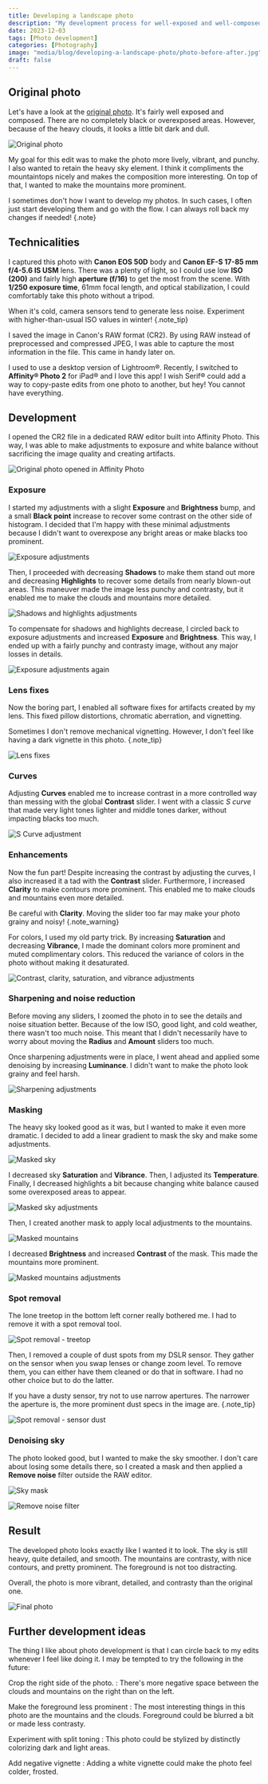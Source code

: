 ```yaml
---
title: Developing a landscape photo
description: "My development process for well-exposed and well-composed RAW landscape photos."
date: 2023-12-03
tags: [Photo development]
categories: [Photography]
image: "media/blog/developing-a-landscape-photo/photo-before-after.jpg"
draft: false
---
```


## Original photo

Let's have a look at the [original photo](/media/blog/developing-a-landscape-photo/original-photo.cr2). It's fairly well exposed and composed. There are no completely black or overexposed areas. However, because of the heavy clouds, it looks a little bit dark and dull.

![Original photo](media/blog/developing-a-landscape-photo/original-photo.jpg)

My goal for this edit was to make the photo more lively, vibrant, and punchy. I also wanted to retain the heavy sky element. I think it compliments the mountaintops nicely and makes the composition more interesting. On top of that, I wanted to make the mountains more prominent.

I sometimes don't how I want to develop my photos. In such cases, I often just start developing them and go with the flow. I can always roll back my changes if needed!
{.note}

## Technicalities

I captured this photo with **Canon EOS 50D** body and **Canon EF-S 17-85 mm f/4-5.6 IS USM** lens. There was a plenty of light, so I could use low **ISO (200)** and fairly high **aperture (f/16)** to get the most from the scene. With **1/250 exposure time**, 61mm focal length, and optical stabilization, I could comfortably take this photo without a tripod.

When it's cold, camera sensors tend to generate less noise. Experiment with higher-than-usual ISO values in winter!
{.note_tip}

I saved the image in Canon's RAW format (CR2). By using RAW instead of preprocessed and compressed JPEG, I was able to capture the most information in the file. This came in handy later on.

I used to use a desktop version of Lightroom®. Recently, I switched to **Affinity® Photo 2** for iPad® and I love this app! I wish Serif® could add a way to copy-paste edits from one photo to another, but hey! You cannot have everything.

## Development

I opened the CR2 file in a dedicated RAW editor built into Affinity Photo. This way, I was able to make adjustments to exposure and white balance without sacrificing the image quality and creating artifacts.

![Original photo opened in Affinity Photo](media/blog/developing-a-landscape-photo/affinity-photo-1.jpg)

### Exposure

I started my adjustments with a slight **Exposure** and **Brightness** bump, and a small **Black point** increase to recover some contrast on the other side of histogram. I decided that I'm happy with these minimal adjustments because I didn't want to overexpose any bright areas or make blacks too prominent.

![Exposure adjustments](media/blog/developing-a-landscape-photo/affinity-photo-2.jpg)

Then, I proceeded with decreasing **Shadows** to make them stand out more and decreasing **Highlights** to recover some details from nearly blown-out areas. This maneuver made the image less punchy and contrasty, but it enabled me to make the clouds and mountains more detailed.

![Shadows and highlights adjustments](media/blog/developing-a-landscape-photo/affinity-photo-3.jpg)

To compensate for shadows and highlights decrease, I circled back to exposure adjustments and increased **Exposure** and **Brightness**. This way, I ended up with a fairly punchy and contrasty image, without any major losses in details.

![Exposure adjustments again](media/blog/developing-a-landscape-photo/affinity-photo-4.jpg)

### Lens fixes

Now the boring part, I enabled all software fixes for artifacts created by my lens. This fixed pillow distortions, chromatic aberration, and vignetting.

Sometimes I don't remove mechanical vignetting. However, I don't feel like having a dark vignette in this photo.
{.note_tip}

![Lens fixes](media/blog/developing-a-landscape-photo/affinity-photo-5.jpg)

### Curves

Adjusting **Curves** enabled me to increase contrast in a more controlled way than messing with the global **Contrast** slider. I went with a classic *S curve* that made very light tones lighter and middle tones darker, without impacting blacks too much.

![S Curve adjustment](media/blog/developing-a-landscape-photo/affinity-photo-6.jpg)

### Enhancements

Now the fun part! Despite increasing the contrast by adjusting the curves, I also increased it a tad with the **Contrast** slider. Furthermore, I increased **Clarity** to make contours more prominent. This enabled me to make clouds and mountains even more detailed.

Be careful with **Clarity**. Moving the slider too far may make your photo grainy and noisy!
{.note_warning}

For colors, I used my old party trick. By increasing **Saturation** and decreasing **Vibrance**, I made the dominant colors more prominent and muted complimentary colors. This reduced the variance of colors in the photo without making it desaturated.

![Contrast, clarity, saturation, and vibrance adjustments](media/blog/developing-a-landscape-photo/affinity-photo-7.jpg)

### Sharpening and noise reduction

Before moving any sliders, I zoomed the photo in to see the details and noise situation better. Because of the low ISO, good light, and cold weather, there wasn't too much noise. This meant that I didn't necessarily have to worry about moving the **Radius** and **Amount** sliders too much.  

Once sharpening adjustments were in place, I went ahead and applied some denoising by increasing **Luminance**. I didn't want to make the photo look grainy and feel harsh.

![Sharpening adjustments](media/blog/developing-a-landscape-photo/affinity-photo-8.jpg)

### Masking

The heavy sky looked good as it was, but I wanted to make it even more dramatic. I decided to add a linear gradient to mask the sky and make some adjustments.

![Masked sky](media/blog/developing-a-landscape-photo/affinity-photo-9.jpg)

I decreased sky **Saturation** and **Vibrance**. Then, I adjusted its **Temperature**. Finally, I decreased highlights a bit because changing white balance caused some overexposed areas to appear.

![Masked sky adjustments](media/blog/developing-a-landscape-photo/affinity-photo-10.jpg)

Then, I created another mask to apply local adjustments to the mountains.

![Masked mountains](media/blog/developing-a-landscape-photo/affinity-photo-11.jpg)

I decreased **Brightness** and increased **Contrast** of the mask. This made the mountains more prominent.

![Masked mountains adjustments](media/blog/developing-a-landscape-photo/affinity-photo-12.jpg)

### Spot removal

The lone treetop in the bottom left corner really bothered me. I had to remove it with a spot removal tool.

![Spot removal - treetop](media/blog/developing-a-landscape-photo/affinity-photo-13.jpg)

Then, I removed a couple of dust spots from my DSLR sensor. They gather on the sensor when you swap lenses or change zoom level. To remove them, you can either have them cleaned or do that in software. I had no other choice but to do the latter.

If you have a dusty sensor, try not to use narrow apertures. The narrower the aperture is, the more prominent dust specs in the image are.
{.note_tip}

![Spot removal - sensor dust](media/blog/developing-a-landscape-photo/affinity-photo-14.jpg)

### Denoising sky

The photo looked good, but I wanted to make the sky smoother. I don't care about losing some details there, so I created a mask and then applied a **Remove noise** filter outside the RAW editor.

![Sky mask](media/blog/developing-a-landscape-photo/affinity-photo-15.jpg)

![Remove noise filter](media/blog/developing-a-landscape-photo/affinity-photo-16.jpg)

## Result

The developed photo looks exactly like I wanted it to look. The sky is still heavy, quite detailed, and smooth. The mountains are contrasty, with nice contours, and pretty prominent. The foreground is not too distracting.

Overall, the photo is more vibrant, detailed, and contrasty than the original one.

![Final photo](media/blog/developing-a-landscape-photo/final-photo.jpg)

## Further development ideas

The thing I like about photo development is that I can circle back to my edits whenever I feel like doing it. I may be tempted to try the following in the future:

Crop the right side of the photo.
: There's more negative space between the clouds and mountains on the right than on the left.

Make the foreground less prominent
: The most interesting things in this photo are the mountains and the clouds. Foreground could be blurred a bit or made less contrasty.

Experiment with split toning
: This photo could be stylized by distinctly colorizing dark and light areas.

Add negative vignette
: Adding a white vignette could make the photo feel colder, frosted.
